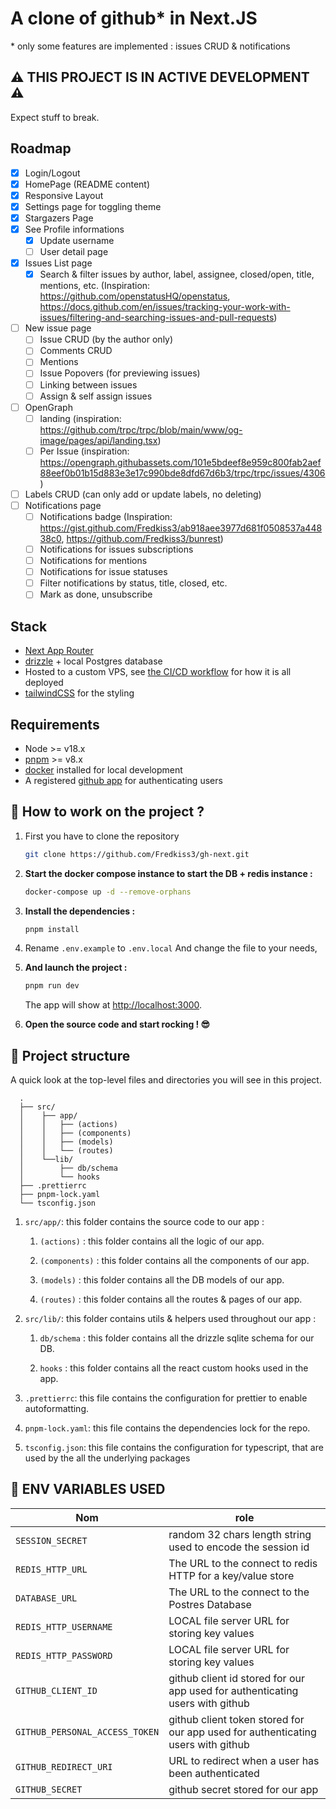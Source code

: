 # A clone of github\* in Next.JS

\* only some features are implemented : issues CRUD & notifications

## ⚠️ THIS PROJECT IS IN ACTIVE DEVELOPMENT ⚠️

Expect stuff to break.

## Roadmap

- [x] Login/Logout
- [x] HomePage (README content)
- [x] Responsive Layout
- [x] Settings page for toggling theme
- [x] Stargazers Page
- [x] See Profile informations
  - [x] Update username
  - [ ] User detail page

- [x] Issues List page
  - [x] Search & filter issues by author, label, assignee, closed/open, title, mentions, etc. (Inspiration: https://github.com/openstatusHQ/openstatus, https://docs.github.com/en/issues/tracking-your-work-with-issues/filtering-and-searching-issues-and-pull-requests)

- [ ] New issue page
  - [ ] Issue CRUD (by the author only)
  - [ ] Comments CRUD
  - [ ] Mentions
  - [ ] Issue Popovers (for previewing issues)
  - [ ] Linking between issues
  - [ ] Assign & self assign issues

- [ ] OpenGraph
  - [ ] landing (inspiration: https://github.com/trpc/trpc/blob/main/www/og-image/pages/api/landing.tsx)
  - [ ] Per Issue (inspiration: https://opengraph.githubassets.com/101e5bdeef8e959c800fab2aef88eef0b01b15d883e3e17c990bde8dfd67d6b3/trpc/trpc/issues/4306)

- [ ] Labels CRUD (can only add or update labels, no deleting)
- [ ] Notifications page
  - [ ] Notifications badge (Inspiration: https://gist.github.com/Fredkiss3/ab918aee3977d681f0508537a44838c0, https://github.com/Fredkiss3/bunrest)
  - [ ] Notifications for issues subscriptions
  - [ ] Notifications for mentions
  - [ ] Notifications for issue statuses
  - [ ] Filter notifications by status, title, closed, etc.
  - [ ] Mark as done, unsubscribe

## Stack

- [Next App Router](https://nextjs.org/docs/app)
- [drizzle](https://orm.drizzle.team/) + local Postgres database
- Hosted to a custom VPS, see [the CI/CD workflow](./.github/workflows/deploy-to-vps.yaml) for how it is all deployed
- [tailwindCSS](https://tailwindcss.com/) for the styling

## Requirements

- Node >= v18.x
- [pnpm](https://pnpm.io/installation) >= v8.x
- [docker](https://docs.docker.com/engine/install/) installed for local development
- A registered [github app](https://docs.github.com/en/apps/creating-github-apps/registering-a-github-app/registering-a-github-app) for authenticating users

## 🚀 How to work on the project ?

1. First you have to clone the repository

   ```bash
   git clone https://github.com/Fredkiss3/gh-next.git
   ```

2. **Start the docker compose instance to start the DB + redis instance :**

   ```bash
   docker-compose up -d --remove-orphans
   ```

3. **Install the dependencies :**

   ```bash
   pnpm install
   ```

4. Rename `.env.example` to `.env.local` And change the file to your needs,

5. **And launch the project :**

   ```bash
   pnpm run dev
   ```

   The app will show at <http://localhost:3000>.

6. **Open the source code and start rocking ! 😎**

## 🧐 Project structure

A quick look at the top-level files and directories you will see in this project.

```plaintext
  .
  ├── src/
  │    ├── app/
  │    │   ├── (actions)
  │    │   ├── (components)
  │    │   ├── (models)
  │    │   └── (routes)
  │    └──lib/
  │        ├── db/schema
  │        └── hooks
  ├── .prettierrc
  ├── pnpm-lock.yaml
  └── tsconfig.json
```

1. `src/app/`: this folder contains the source code to our app :

   1. `(actions)` : this folder contains all the logic of our app.

   2. `(components)` : this folder contains all the components of our app.

   3. `(models)` : this folder contains all the DB models of our app.

   4. `(routes)` : this folder contains all the routes & pages of our app.

2. `src/lib/`: this folder contains utils & helpers used throughout our app :

   1. `db/schema` : this folder contains all the drizzle sqlite schema for our DB.

   2. `hooks` : this folder contains all the react custom hooks used in the app.

3. `.prettierrc`: this file contains the configuration for prettier to enable autoformatting.

4. `pnpm-lock.yaml`: this file contains the dependencies lock for the repo.

5. `tsconfig.json`: this file contains the configuration for typescript, that are used by the all the underlying packages

## 🍳 ENV VARIABLES USED

| Nom                            | role                                                                             |
| ------------------------------ | -------------------------------------------------------------------------------- |
| `SESSION_SECRET`               | random 32 chars length string used to encode the session id                      |
| `REDIS_HTTP_URL`               | The URL to the connect to redis HTTP for a key/value store                       |
| `DATABASE_URL`                 | The URL to the connect to the Postres Database                                   |
| `REDIS_HTTP_USERNAME`          | LOCAL file server URL for storing key values                                     |
| `REDIS_HTTP_PASSWORD`          | LOCAL file server URL for storing key values                                     |
| `GITHUB_CLIENT_ID`             | github client id stored for our app used for authenticating users with github    |
| `GITHUB_PERSONAL_ACCESS_TOKEN` | github client token stored for our app used for authenticating users with github |
| `GITHUB_REDIRECT_URI`          | URL to redirect when a user has been authenticated                               |
| `GITHUB_SECRET`                | github secret stored for our app                                                 |
